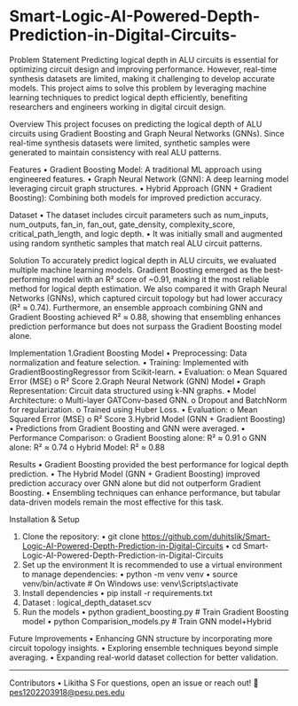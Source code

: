 # Smart-Logic-AI-Powered-Depth-Prediction-in-Digital-Circuits-


Problem Statement
Predicting logical depth in ALU circuits is essential for optimizing circuit design and improving performance. However, real-time synthesis datasets are limited, making it challenging to develop accurate models. This project aims to solve this problem by leveraging machine learning techniques to predict logical depth efficiently, benefiting researchers and engineers working in digital circuit design.

Overview
This project focuses on predicting the logical depth of ALU circuits using Gradient Boosting and Graph Neural Networks (GNNs). Since real-time synthesis datasets were limited, synthetic samples were generated to maintain consistency with real ALU patterns.

Features
•	Gradient Boosting Model: A traditional ML approach using engineered features.
•	Graph Neural Network (GNN): A deep learning model leveraging circuit graph structures.
•	Hybrid Approach (GNN + Gradient Boosting): Combining both models for improved prediction accuracy.

Dataset
•	The dataset includes circuit parameters such as num_inputs, num_outputs, fan_in, fan_out, gate_density, complexity_score, critical_path_length, and logic depth.
•	It was initially small and augmented using random synthetic samples that match real ALU circuit patterns.

Solution
To accurately predict logical depth in ALU circuits, we evaluated multiple machine learning models. Gradient Boosting emerged as the best-performing model with an R² score of ~0.91, making it the most reliable method for logical depth estimation. We also compared it with Graph Neural Networks (GNNs), which captured circuit topology but had lower accuracy (R² ≈ 0.74). Furthermore, an ensemble approach combining GNN and Gradient Boosting achieved R² ≈ 0.88, showing that ensembling enhances prediction performance but does not surpass the Gradient Boosting model alone.

Implementation
1️.Gradient Boosting Model
•	Preprocessing: Data normalization and feature selection.
•	Training: Implemented with GradientBoostingRegressor from Scikit-learn.
•	Evaluation: 
  o	Mean Squared Error (MSE)
  o	R² Score
2️.Graph Neural Network (GNN) Model
•	Graph Representation: Circuit data structured using k-NN graphs.
•	Model Architecture: 
  o	Multi-layer GATConv-based GNN.
  o	Dropout and BatchNorm for regularization.
  o	Trained using Huber Loss.
•	Evaluation: 
  o	Mean Squared Error (MSE)
  o	R² Score
3️.Hybrid Model (GNN + Gradient Boosting)
•	Predictions from Gradient Boosting and GNN were averaged.
•	Performance Comparison: 
  o	Gradient Boosting alone: R² ≈ 0.91
  o	GNN alone: R² ≈ 0.74
  o	Hybrid Model: R² ≈ 0.88
  
Results
•	Gradient Boosting provided the best performance for logical depth prediction.
•	The Hybrid Model (GNN + Gradient Boosting) improved prediction accuracy over GNN alone but did not outperform Gradient Boosting.
•	Ensembling techniques can enhance performance, but tabular data-driven models remain the most effective for this task.

Installation & Setup
1. Clone the repository:
  •	git clone https://github.com/duhitslik/Smart-Logic-AI-Powered-Depth-Prediction-in-Digital-Circuits                                                                          •	cd Smart-Logic-AI-Powered-Depth-Prediction-in-Digital-Circuits
2. Set up the environment
It is recommended to use a virtual environment to manage dependencies:
  •	python -m venv venv
  •	source venv/bin/activate  # On Windows use: venv\Scripts\activate
3. Install dependencies
  •	pip install -r requirements.txt
4. Dataset : logical_depth_dataset.scv
5. Run the models
  •	python gradient_boosting.py  # Train Gradient Boosting model
  •	python Comparision_models.py  # Train GNN model+Hybrid

Future Improvements
•	Enhancing GNN structure by incorporating more circuit topology insights.
•	Exploring ensemble techniques beyond simple averaging.
•	Expanding real-world dataset collection for better validation.
________________________________________
Contributors
  •	Likitha S
For questions, open an issue or reach out! 📩
  pes1202203918@pesu.pes.edu

